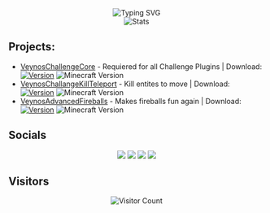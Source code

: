

<div align="center">
  <img src="https://readme-typing-svg.herokuapp.com?font=Fira+Code&pause=1000&width=435&lines=Minecraft+Plugins;Arduino/ESP32;Java" alt="Typing SVG" />
</div>

<div align="center">
  <img src="https://github-readme-stats.vercel.app/api?username=veynomc&show_icons=true&theme=radical" alt="Stats" />
</div>

## Projects:
- [VeynosChallengeCore](https://github.com/veynomc/veynoschallengecore) - Requiered for all Challenge Plugins | Download:   [![Version](https://img.shields.io/github/v/release/veynomc/veynoschallengecore)](https://github.com/veynomc/veynoschallengecore/releases) ![Minecraft Version](https://img.shields.io/badge/Minecraft-1.21.4-brightgreen)
- [VeynosChallangeKillTeleport](https://github.com/veynomc/veynoschallangekillteleport) - Kill entites to move | Download: [![Version](https://img.shields.io/github/v/release/veynomc/veynoschallangekillteleport)](https://github.com/veynomc/veynoschallangekillteleport/releases) ![Minecraft Version](https://img.shields.io/badge/Minecraft-1.21.4-brightgreen)
- [VeynosAdvancedFireballs](https://github.com/veynomc/veynosadvancedfireballs) - Makes fireballs fun again | Download: [![Version](https://img.shields.io/github/v/release/veynomc/veynosadvancedfireballs)](https://github.com/veynomc/veynosadvancedfireballs/releases) ![Minecraft Version](https://img.shields.io/badge/Minecraft-1.21.4-brightgreen)

## Socials
<div align="center">
  <a href="https://twitter.com/veynomc"><img src="https://img.shields.io/badge/Twitter-1DA1F2?style=for-the-badge&logo=twitter&logoColor=white" /></a>
  <a href="https://www.youtube.com/channel/UCOUC0jBjnsbJxvwXfKjLdPA"><img src="https://img.shields.io/badge/YouTube-FF0000?style=for-the-badge&logo=youtube&logoColor=white" /></a>
  <a href="https://www.twitch.tv/veynomc"><img src="https://img.shields.io/badge/Twitch-9146FF?style=for-the-badge&logo=twitch&logoColor=white" /></a>
  <a href="https://discord.gg/6ZHtuBefVY"><img src="https://img.shields.io/badge/Discord-7289DA?style=for-the-badge&logo=discord&logoColor=white" /></a>
</div>

## Visitors
<div align="center">
  <img src="https://profile-counter.glitch.me/veynomc/count.svg" alt="Visitor Count" />
</div>
